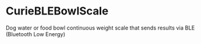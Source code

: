 # CurieBLEBowlScale
Dog water or food bowl continuous weight scale that sends results via BLE (Bluetooth Low Energy)
